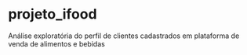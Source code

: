 # projeto_ifood
Análise exploratória do perfil de clientes cadastrados em plataforma de venda de alimentos e bebidas

